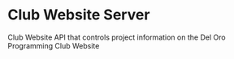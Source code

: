 # Club Website Server
Club Website API that controls project information on the Del Oro Programming Club Website

